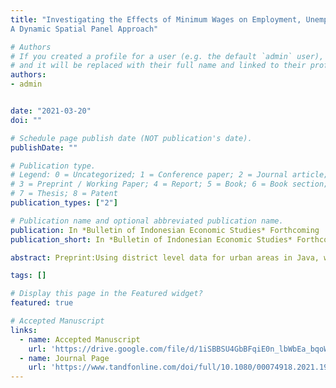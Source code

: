 ```yaml
---
title: "Investigating the Effects of Minimum Wages on Employment, Unemployment, and Labour Participation in Java Indonesia:
A Dynamic Spatial Panel Approach"

# Authors
# If you created a profile for a user (e.g. the default `admin` user), write the username (folder name) here 
# and it will be replaced with their full name and linked to their profile.
authors:
- admin


date: "2021-03-20"
doi: ""

# Schedule page publish date (NOT publication's date).
publishDate: ""

# Publication type.
# Legend: 0 = Uncategorized; 1 = Conference paper; 2 = Journal article;
# 3 = Preprint / Working Paper; 4 = Report; 5 = Book; 6 = Book section;
# 7 = Thesis; 8 = Patent
publication_types: ["2"]

# Publication name and optional abbreviated publication name.
publication: In *Bulletin of Indonesian Economic Studies* Forthcoming
publication_short: In *Bulletin of Indonesian Economic Studies* Forthcoming

abstract: Preprint:Using district level data for urban areas in Java, we reassess the impacts of minimum wages on formal and informal sector employment, unemployment, and labour participation. We employ the spatial Durbin model for our estimation and let labour markets to be spatially correlated across districts. Our main findings suggest that minimum wage hikes mainly affect the local labour market where the minimum wage increase occurs. The spill over impacts of a minimum wage increase on neighbouring districts are negligible, except for its impact on labour participation. The results of this study highlight the need to account for spatial dependence when modelling formal sector employment, unemployment, and labour participation, as we found those variables to be geographically correlated, at least across districts in Java. 

tags: []

# Display this page in the Featured widget?
featured: true

# Accepted Manuscript
links:
  - name: Accepted Manuscript
    url: 'https://drive.google.com/file/d/1iSBBSU4GbBFqiE0n_lbWbEa_bqoWxL_e/view?usp=sharing'
  - name: Journal Page
    url: 'https://www.tandfonline.com/doi/full/10.1080/00074918.2021.1914817'
---
```

